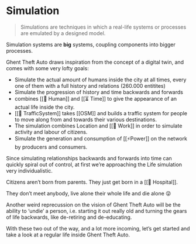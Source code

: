 # Simulation

> Simulations are techniques in which a real-life systems or processes are
> emulated by a designed model.

Simulation systems are **big** systems, coupling components into bigger
processes.

Ghent Theft Auto draws inspiration from the concept of a digital twin, and comes
with some very lofty goals:

- Simulate the actual amount of humans inside the city at all times, every one
  of them with a full history and relations (260.000 entitites)
- Simulate the progression of history and time backwards and forwards
- combines [[👤 Human]] and [[⏳ Time]] to give the appearance of an actual life
  inside the city.
- [[🚦 TrafficSystem]] takes [[OSM]] and builds a traffic system for people to
  move along from and towards their various destinations.
- The simulation combines Location and [[💼 Work]] in order to simulate activity
  and labour of citizens.
- Simulate the generation and consumption of [[⚡️Power]] on the network by
  producers and consumers.

Since simulating relationships backwards and forwards into time can quickly
spiral out of control, at first we’re approaching the Life simulation very
individualistic.

Citizens aren’t born from parents. They just get born in a [[🏥 Hospital]].

They don’t meet anybody, live alone their whole life and die alone 😜

Another weird reprecussion on the vision of Ghent Theft Auto will be the ability
to ‘undie’ a person, i.e. starting it out really old and turning the gears of
life backwards, like de-retiring and de-educating.

With these two out of the way, and a lot more incoming, let’s get started and
take a look at a regular life inside Ghent Theft Auto.
